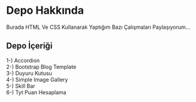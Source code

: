# Depo Hakkında
Burada HTML Ve CSS Kullanarak Yaptığım Bazı Çalışmaları Paylaşıyorum...

## Depo İçeriği
1-) Accordion <br />
2-) Bootstrap Blog Template <br />
3-) Duyuru Kutusu <br />
4-) Simple Image Gallery <br />
5-) Skill Bar <br />
6-) Tyt Puan Hesaplama <br />
